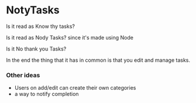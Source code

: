 # NotyTasks
Is it read as Know thy tasks?

Is it read as Nody Tasks? since it's made using Node

Is it No thank you Tasks?

In the end the thing that it has in common is that you edit and manage tasks.


### Other ideas
- Users on add/edit can create their own categories
- a way to notify completion